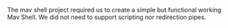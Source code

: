 The mav shell project required us to create a simple but functional working Mav Shell.
We did not need to support scripting nor redirection pipes.